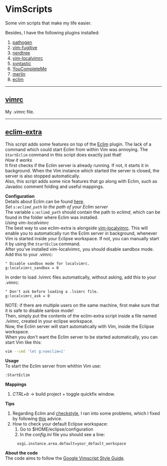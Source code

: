 # VimScripts
Some vim scripts that make my life easier.<br>

Besides, I have the following plugins installed:

1. [pathogen](https://github.com/tpope/vim-pathogen)
2. [vim-fugitive](https://github.com/tpope/vim-fugitive)
3. [nerdtree](https://github.com/scrooloose/nerdtree)
4. [vim-localvimrc](https://github.com/embear/vim-localvimrc)
5. [syntastic](https://github.com/vim-syntastic/syntastic)
6. [YouCompleteMe](https://github.com/Valloric/YouCompleteMe)
7. [merlin](https://github.com/ocaml/merlin)
8. [eclim](https://github.com/ervandew/eclim)
<hr>

## [vimrc](vimrc)
My .vimrc file.
<hr>

## [eclim-extra](eclim-extra)
This script adds some features on top of the [Eclim](https://github.com/ervandew/eclim) plugin. 
The lack of a command which could start Eclim from within Vim was annoying.
The `StartEclim` command in this script does exactly just that!<br>
*How it works*<br>
It first checks if the Eclim server is already running. If not, it starts it in background. When the Vim instance which started the server is closed, the server is also stopped automatically.<br>
Also, this script adds some nice features that go along with Eclim, such as Javadoc comment folding and useful mappings.<br>

**Configuration**<br>
Details about Eclim can be found [here](http://eclim.org/).<br>
*Set `s:eclimd_path` to the path of your Eclim server*<br>
The variable `s:eclimd_path` should contain the path to *eclimd*, which can be found in the folder where Eclim was installed.<br>
*Using vim-localvimrc*<br>
The best way to use eclim-extra is alongside [vim-localvimrc](https://github.com/embear/vim-localvimrc). This will enable you to automatically run the Eclim server in background, whenever Vim is started inside your Eclipse workspace. If not, you can manually start it by using the `StartEclim` command.<br>
After you've installed vim-localvimrc, you should disable sandbox mode. Add this to your .vimrc:
```Vim script
" Disable sandbox mode for localvimrc.
g:localvimrc_sandbox = 0
```
In order to load .lvimrc files automatically, without asking, add this to your .vimrc:
```Vim script
" Don't ask before loading a .lvimrc file.
g:localvimrc_ask = 0
```
NOTE: if there are multiple users on the same machine, first make sure that it is safe to disable sanbox mode!<br>
Then, simply put the contents of the eclim-extra script inside a file named *.lvimrc*, created in your eclipse workspace.<br>
Now, the Eclim server will start automatically with Vim, inside the Eclipse workspace.<br>
When you don't want the Eclim server to be started automatically, you can start Vim like this:
```Bash
vim --cmd 'let g:noeclim=1' 
```

**Usage**<br>
To start the Eclim server from whithin Vim use:
```Vim script
:StartEclim
```

**Mappings**<br>
1. *CTRL+b* -> build project + toggle quickfix window.

**Tips**<br>
1. Regarding Eclim and [checkstyle](checkstyle.sourceforge.net), I ran into some problems, which I fixed by following [this](https://www.chromium.org/developers/checkstyle) advice.<br>
2. How to check your default Eclipse workspace:
    1. Go to $HOME/eclipse/configuration
    2. In the *config.ini* file you should see a line:
    ```
      osgi.instance.area.default=your_default_workspace
    ```

**About the code**<br>
The code aims to follow the [Google Vimscript Style Guide](https://google.github.io/styleguide/vimscriptguide.xml).
